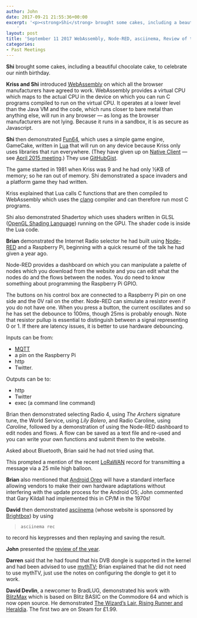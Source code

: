 ```yaml
---
author: John
date: 2017-09-21 21:55:36+00:00
excerpt: '<p><strong>Shi</strong> brought some cakes, including a beautiful chocolate cake, to celebrate our ninth birthday.</p><p><strong>Kriss and Shi</strong> introduced <a href="https://en.wikipedia.org/wiki/WebAssembly" type="text/html">WebAssembly</a> on which all the browser manufacturers have agreed to work. WebAssembly provides a virtual CPU which maps to the actual CPU in the device on which you can run C programs compiled to run on the virtual CPU. It operates at a lower level than the Java VM and the code, which runs closer to bare metal than anything else, will run in any browser — as long as the browser manufacturers are not lying. Because it runs in a sandbox, it is as secure as Javascript.</p>
	'
layout: post
title: 'September 11 2017 WebAssembly, Node-RED, asciinema, Review of the Year and Magicbane Meet'
categories:
- Past Meetings
---
```


<p><strong>Shi</strong> brought some cakes, including a beautiful chocolate cake, to celebrate our ninth birthday.</p><p><strong>Kriss and Shi</strong> introduced <a href="https://en.wikipedia.org/wiki/WebAssembly" type="text/html">WebAssembly</a> on which all the browser manufacturers have agreed to work. WebAssembly provides a virtual CPU which maps to the actual CPU in the device on which you can run C programs compiled to run on the virtual CPU. It operates at a lower level than the Java VM and the code, which runs closer to bare metal than anything else, will run in any browser — as long as the browser manufacturers are not lying. Because it runs in a sandbox, it is as secure as Javascript.</p><p><strong>Shi</strong> then demonstrated <a href="https://xriss.github.io/fun64/" type="text/html">Fun64</a>, which uses a simple game engine, GameCake, written in <a href="https://www.lua.org/" type="text/html">Lua</a> that will run on any device because Kriss only uses libraries that run everywhere. (They have given up on <a href="https://developer.chrome.com/native-client" type="text/html">Native Client</a> — see <a href="http://bradlug.co.uk/blog/2015/04/22/april-13-2015-emscripten-vs-native-client-and-other-things" type="text/html">April 2015 meeting</a>.) They use <a href="https://gist.github.com/xriss" type="text/html">GitHubGist</a>.</p><p>The game started in 1981 when Kriss was 9 and he had only ½KB of memory; so he ran out of memory. Shi demonstrated a space invaders and a platform game they had written.</p><p>Kriss explained that Lua calls C functions that are then compiled to WebAssembly which uses the <a href="http://clang.org/" type="text/html">clang</a> compiler and can therefore run most C programs.</p><p>Shi also demonstrated Shadertoy which uses shaders written in GLSL (<a href="https://www.khronos.org/opengl/wiki/OpenGL_Shading_Language" type="text/html">OpenGL Shading Language</a>) running on the GPU. The shader code is inside the Lua code.</p><p><strong>Brian</strong> demonstrated the Internet Radio selector he had built using <a href="http://nodered.org/" type="text/html">Node-RED</a> and a Raspberry Pi, beginning with a quick resumé of the talk he had given a year ago.</p><p>Node-RED provides a dashboard on which you can manipulate a palette of nodes which you download from the website and you can edit what the nodes do and the flows between the nodes. You do need to know something about programming the Raspberry Pi GPIO.</p><p>The buttons on his control box are connected to a Raspberry Pi pin on one side and the 0V rail on the other. Node-RED can simulate a resistor even if you do not have one. When you press a button, the current oscillates and so he has set the debounce to 100ms, though 25ms is probably enough. Note that resistor pullup is essential to distinguish between a signal representing 0 or 1. If there are latency issues, it is better to use hardware debouncing.</p><p>Inputs can be from:</p><ul><li><a href="http://mqtt.org/" type="text/html">MQTT</a></li><li>a pin on the Raspberry Pi</li><li>http</li><li>Twitter.</li></ul><p>Outputs can be to:</p><ul><li>http</li><li>Twitter</li><li>exec (a command line command)</li></ul><p>Brian then demonstrated selecting Radio 4, using <cite>The Archers</cite> signature tune, the World Service, using <cite>Lily Bolero</cite>, and Radio Caroline, using <cite>Caroline</cite>, followed by a demonstration of using the Node-RED dashboard to edit nodes and flows. A flow can be saved as a text file and re-used and you can write your own functions and submit them to the website.</p><p>Asked about Bluetooth, Brian said he had not tried using that.</p><p>This prompted a mention of the recent <a href="https://www.thethingsnetwork.org/wiki/LoRaWAN/Home" type="text/html">LoRaWAN</a> record for transmitting a message via a 25 mile high balloon.</p><p><strong>Brian</strong> also mentioned that <a href="https://www.android.com/versions/oreo-8-0/" type="text/html">Android Oreo</a> will have a standard interface allowing vendors to make their own hardware adaptations without interfering with the update process for the Android OS; John commented that Gary Kildall had implemented this in CP/M in the 1970s!</p><p><strong>David</strong> then demonstrated <a href="https://asciinema.org/" type="text/html">asciinema</a> (whose website is sponsored by <a href="https://www.brightbox.com/" type="text/html">Brightbox</a>) by using</p><blockquote><code>asciinema rec</code></blockquote><p>to record his keypresses and then replaying and saving the result.</p><p><strong>John</strong> presented the <a href="http://bradlug.co.uk/blog/2017/09/21/files/BradLUG_the_ninth_year.odp" type="application/vnd.oasis.opendocument.presentation">review of the year</a>.</p><p><strong>Darren</strong> said that he had found that his DVB dongle is supported in the kernel and had been advised to use <a href="https://www.mythtv.org/" type="text/html">mythTV</a>; Brian explained that he did not need to use mythTV, just use the notes on configuring the dongle to get it to work.</p><p><strong>David Devlin</strong>, a newcomer to BradLUG, demonstrated his work with <a href="https://en.wikibooks.org/wiki/BlitzMax" type="text/html">BlitzMax</a> which is based on Blitz BASIC on the Commodore 64 and which is now open source. He demonstrated <a href="https://devlin.itch.io/" type="text/html">The Wizard’s Lair, Rising Runner and Heraldia</a>. The first two are on Steam for £1.99.</p>



